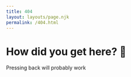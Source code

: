 ```yaml
---
title: 404
layout: layouts/page.njk
permalink: /404.html
---
```

# How did you get here? 🤔 
Pressing back will probably work